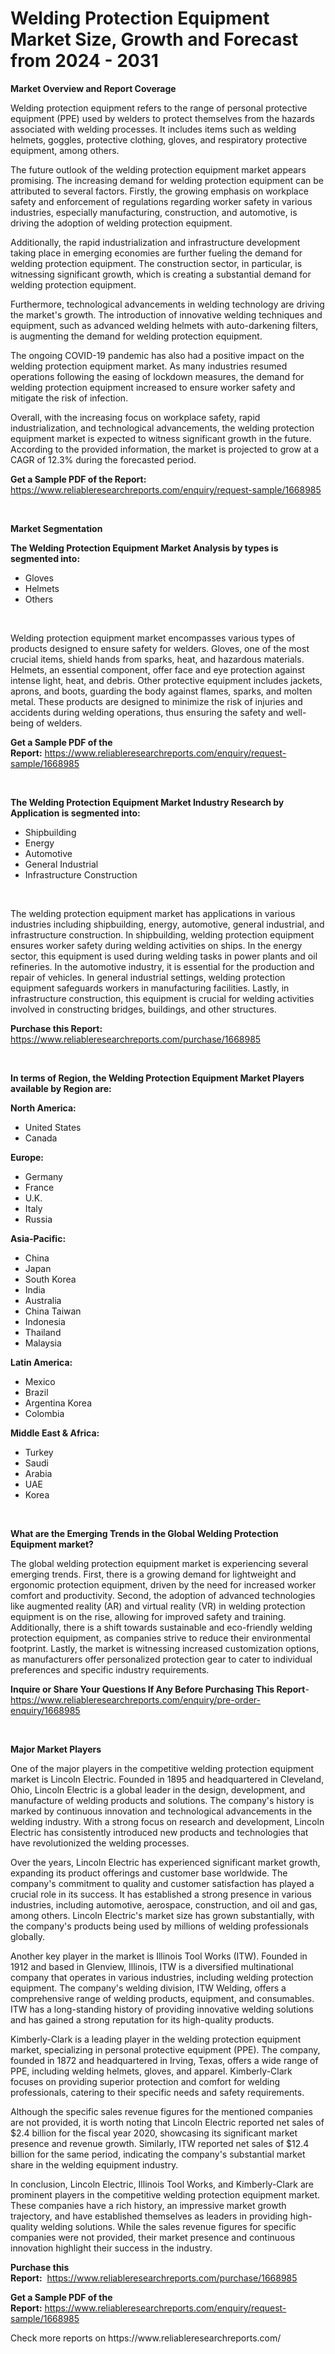 <p><h1>Welding Protection Equipment Market Size, Growth and Forecast from 2024 - 2031</h1></p><p><strong>Market Overview and Report Coverage</strong></p>
<p><p>Welding protection equipment refers to the range of personal protective equipment (PPE) used by welders to protect themselves from the hazards associated with welding processes. It includes items such as welding helmets, goggles, protective clothing, gloves, and respiratory protective equipment, among others.</p><p>The future outlook of the welding protection equipment market appears promising. The increasing demand for welding protection equipment can be attributed to several factors. Firstly, the growing emphasis on workplace safety and enforcement of regulations regarding worker safety in various industries, especially manufacturing, construction, and automotive, is driving the adoption of welding protection equipment.</p><p>Additionally, the rapid industrialization and infrastructure development taking place in emerging economies are further fueling the demand for welding protection equipment. The construction sector, in particular, is witnessing significant growth, which is creating a substantial demand for welding protection equipment.</p><p>Furthermore, technological advancements in welding technology are driving the market's growth. The introduction of innovative welding techniques and equipment, such as advanced welding helmets with auto-darkening filters, is augmenting the demand for welding protection equipment.</p><p>The ongoing COVID-19 pandemic has also had a positive impact on the welding protection equipment market. As many industries resumed operations following the easing of lockdown measures, the demand for welding protection equipment increased to ensure worker safety and mitigate the risk of infection.</p><p>Overall, with the increasing focus on workplace safety, rapid industrialization, and technological advancements, the welding protection equipment market is expected to witness significant growth in the future. According to the provided information, the market is projected to grow at a CAGR of 12.3% during the forecasted period.</p></p>
<p><strong>Get a Sample PDF of the Report:</strong> <a href="https://www.reliableresearchreports.com/enquiry/request-sample/1668985">https://www.reliableresearchreports.com/enquiry/request-sample/1668985</a></p>
<p>&nbsp;</p>
<p><strong>Market Segmentation</strong></p>
<p><strong>The Welding Protection Equipment Market Analysis by types is segmented into:</strong></p>
<p><ul><li>Gloves</li><li>Helmets</li><li>Others</li></ul></p>
<p>&nbsp;</p>
<p><p>Welding protection equipment market encompasses various types of products designed to ensure safety for welders. Gloves, one of the most crucial items, shield hands from sparks, heat, and hazardous materials. Helmets, an essential component, offer face and eye protection against intense light, heat, and debris. Other protective equipment includes jackets, aprons, and boots, guarding the body against flames, sparks, and molten metal. These products are designed to minimize the risk of injuries and accidents during welding operations, thus ensuring the safety and well-being of welders.</p></p>
<p><strong>Get a Sample PDF of the Report:</strong>&nbsp;<a href="https://www.reliableresearchreports.com/enquiry/request-sample/1668985">https://www.reliableresearchreports.com/enquiry/request-sample/1668985</a></p>
<p>&nbsp;</p>
<p><strong>The Welding Protection Equipment Market Industry Research by Application is segmented into:</strong></p>
<p><ul><li>Shipbuilding</li><li>Energy</li><li>Automotive</li><li>General Industrial</li><li>Infrastructure Construction</li></ul></p>
<p>&nbsp;</p>
<p><p>The welding protection equipment market has applications in various industries including shipbuilding, energy, automotive, general industrial, and infrastructure construction. In shipbuilding, welding protection equipment ensures worker safety during welding activities on ships. In the energy sector, this equipment is used during welding tasks in power plants and oil refineries. In the automotive industry, it is essential for the production and repair of vehicles. In general industrial settings, welding protection equipment safeguards workers in manufacturing facilities. Lastly, in infrastructure construction, this equipment is crucial for welding activities involved in constructing bridges, buildings, and other structures.</p></p>
<p><strong>Purchase this Report:</strong>&nbsp; <a href="https://www.reliableresearchreports.com/purchase/1668985">https://www.reliableresearchreports.com/purchase/1668985</a></p>
<p>&nbsp;</p>
<p><strong>In terms of Region, the Welding Protection Equipment Market Players available by Region are:</strong></p>
<p>
    <p> <strong> North America: </strong>
        <ul>
            <li>United States</li>
            <li>Canada</li>
        </ul>
        </p> 
    <p> <strong> Europe: </strong>
        <ul>
            <li>Germany</li>
            <li>France</li>
            <li>U.K.</li>
            <li>Italy</li>
            <li>Russia</li>
        </ul>
        </p> 
    <p> <strong> Asia-Pacific: </strong>
        <ul>
            <li>China</li>
            <li>Japan</li>
            <li>South Korea</li>
            <li>India</li>
            <li>Australia</li>
            <li>China Taiwan</li>
            <li>Indonesia</li>
            <li>Thailand</li>
            <li>Malaysia</li>
        </ul>
        </p> 
    <p> <strong> Latin America: </strong>
        <ul>
            <li>Mexico</li>
            <li>Brazil</li>
            <li>Argentina Korea</li>
            <li>Colombia</li>
        </ul>
        </p> 
    <p> <strong> Middle East & Africa: </strong>
        <ul>
            <li>Turkey</li>
            <li>Saudi</li>
            <li>Arabia</li>
            <li>UAE</li>
            <li>Korea</li>
        </ul>
    </p>
    </p>
<p>&nbsp;</p>
<p><strong>What are the Emerging Trends in the Global Welding Protection Equipment market?</strong></p>
<p><p>The global welding protection equipment market is experiencing several emerging trends. First, there is a growing demand for lightweight and ergonomic protection equipment, driven by the need for increased worker comfort and productivity. Second, the adoption of advanced technologies like augmented reality (AR) and virtual reality (VR) in welding protection equipment is on the rise, allowing for improved safety and training. Additionally, there is a shift towards sustainable and eco-friendly welding protection equipment, as companies strive to reduce their environmental footprint. Lastly, the market is witnessing increased customization options, as manufacturers offer personalized protection gear to cater to individual preferences and specific industry requirements.</p></p>
<p><strong>Inquire or Share Your Questions If Any Before Purchasing This Report</strong>- <a href="https://www.reliableresearchreports.com/enquiry/pre-order-enquiry/1668985">https://www.reliableresearchreports.com/enquiry/pre-order-enquiry/1668985</a></p>
<p>&nbsp;</p>
<p><strong>Major Market Players</strong></p>
<p><p>One of the major players in the competitive welding protection equipment market is Lincoln Electric. Founded in 1895 and headquartered in Cleveland, Ohio, Lincoln Electric is a global leader in the design, development, and manufacture of welding products and solutions. The company's history is marked by continuous innovation and technological advancements in the welding industry. With a strong focus on research and development, Lincoln Electric has consistently introduced new products and technologies that have revolutionized the welding processes.</p><p>Over the years, Lincoln Electric has experienced significant market growth, expanding its product offerings and customer base worldwide. The company's commitment to quality and customer satisfaction has played a crucial role in its success. It has established a strong presence in various industries, including automotive, aerospace, construction, and oil and gas, among others. Lincoln Electric's market size has grown substantially, with the company's products being used by millions of welding professionals globally.</p><p>Another key player in the market is Illinois Tool Works (ITW). Founded in 1912 and based in Glenview, Illinois, ITW is a diversified multinational company that operates in various industries, including welding protection equipment. The company's welding division, ITW Welding, offers a comprehensive range of welding products, equipment, and consumables. ITW has a long-standing history of providing innovative welding solutions and has gained a strong reputation for its high-quality products.</p><p>Kimberly-Clark is a leading player in the welding protection equipment market, specializing in personal protective equipment (PPE). The company, founded in 1872 and headquartered in Irving, Texas, offers a wide range of PPE, including welding helmets, gloves, and apparel. Kimberly-Clark focuses on providing superior protection and comfort for welding professionals, catering to their specific needs and safety requirements.</p><p>Although the specific sales revenue figures for the mentioned companies are not provided, it is worth noting that Lincoln Electric reported net sales of $2.4 billion for the fiscal year 2020, showcasing its significant market presence and revenue growth. Similarly, ITW reported net sales of $12.4 billion for the same period, indicating the company's substantial market share in the welding equipment industry.</p><p>In conclusion, Lincoln Electric, Illinois Tool Works, and Kimberly-Clark are prominent players in the competitive welding protection equipment market. These companies have a rich history, an impressive market growth trajectory, and have established themselves as leaders in providing high-quality welding solutions. While the sales revenue figures for specific companies were not provided, their market presence and continuous innovation highlight their success in the industry.</p></p>
<p><strong>Purchase this Report:</strong>&nbsp;&nbsp;<a href="https://www.reliableresearchreports.com/purchase/1668985">https://www.reliableresearchreports.com/purchase/1668985</a></p>
<p></p>
<p><strong>Get a Sample PDF of the Report:</strong>&nbsp;<a href="https://www.reliableresearchreports.com/enquiry/request-sample/1668985">https://www.reliableresearchreports.com/enquiry/request-sample/1668985</a></p>
<p>Check more reports on https://www.reliableresearchreports.com/</p>